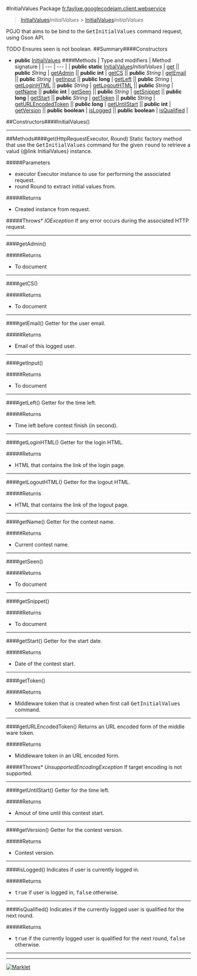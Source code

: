 #InitialValues
Package [fr.faylixe.googlecodejam.client.webservice](README.md)<br>

> [InitialValues](InitialValues.md)*InitialValues* > [InitialValues](InitialValues.md)*InitialValues*
<p>POJO that aims to be bind to the <tt>GetInitialValues</tt>
 command request, using Gson API.</p>
 
 TODO Ensures seen is not boolean.
##Summary####Constructors
* **public** [InitialValues](#initialvalues)
####Methods
| Type and modifiers | Method signature |
| --- | --- |
| **public static** [InitialValues](InitialValues.md)*InitialValues* | [get](#gethttprequestexecutor-round) || **public** *String* | [getAdmin](#getadmin) || **public** **int** | [getCS](#getcs) || **public** *String* | [getEmail](#getemail) || **public** *String* | [getInput](#getinput) || **public** **long** | [getLeft](#getleft) || **public** *String* | [getLoginHTML](#getloginhtml) || **public** *String* | [getLogoutHTML](#getlogouthtml) || **public** *String* | [getName](#getname) || **public** **int** | [getSeen](#getseen) || **public** *String* | [getSnippet](#getsnippet) || **public** **long** | [getStart](#getstart) || **public** *String* | [getToken](#gettoken) || **public** *String* | [getURLEncodedToken](#geturlencodedtoken) || **public** **long** | [getUntilStart](#getuntilstart) || **public** **int** | [getVersion](#getversion) || **public** **boolean** | [isLogged](#islogged) || **public** **boolean** | [isQualified](#isqualified) |

##Constructors####InitialValues()


---


##Methods####get(HttpRequestExecutor, Round)
Static factory method that use the <tt>GetInitialValues</tt> command
 for the given <tt>round</tt> to retrieve a valud {@link InitialValues} instance.

#####Parameters
* executor Executor instance to use for performing the associated request.
* round Round to extract initial values from.

#####Returns
* Created instance from request.

#####Throws* *IOException* If any error occurs during the associated HTTP request.

---

####getAdmin()


#####Returns
* To document

---

####getCS()


#####Returns
* To document

---

####getEmail()
Getter for the user email.

#####Returns
* Email of this logged user.

---

####getInput()


#####Returns
* To document

---

####getLeft()
Getter for the time left.

#####Returns
* Time left before contest finish (in second).

---

####getLoginHTML()
Getter for the login HTML.

#####Returns
* HTML that contains the link of the login page.

---

####getLogoutHTML()
Getter for the logout HTML.

#####Returns
* HTML that contains the link of the logout page.

---

####getName()
Getter for the contest name.

#####Returns
* Current contest name.

---

####getSeen()


#####Returns
* To document

---

####getSnippet()


#####Returns
* To document

---

####getStart()
Getter for the start date.

#####Returns
* Date of the contest start.

---

####getToken()


#####Returns
* Middleware token that is created when first call <tt>GetInitialValues</tt> command.

---

####getURLEncodedToken()
Returns an URL encoded form of the middle ware token.

#####Returns
* Middleware token in an URL encoded form.

#####Throws* *UnsupportedEncodingException* If target encoding is not supported.

---

####getUntilStart()
Getter for the time left.

#####Returns
* Amout of time until this contest start.

---

####getVersion()
Getter for the contest version.

#####Returns
* Contest version.

---

####isLogged()
Indicates if user is currently logged in.

#####Returns
* <tt>true</tt> if user is logged in, <tt>false</tt> otherwise.

---

####isQualified()
Indicates if the currently logged user
 is qualified for the next round.

#####Returns
* <tt>true</tt> if the currently logged user is qualified for the next round, <tt>false</tt> otherwise.

---

---

[![Marklet](https://img.shields.io/badge/Generated%20by-Marklet-green.svg)](https://github.com/Faylixe/marklet)